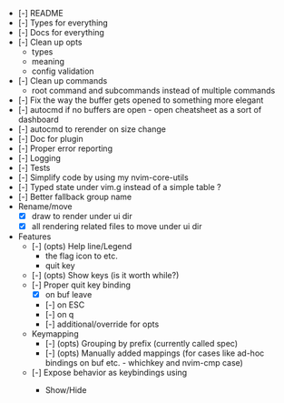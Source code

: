 * [-] README
* [-] Types for everything
* [-] Docs for everything
* [-] Clean up opts
  * types
  * meaning
  * config validation
* [-] Clean up commands
  * root command and subcommands instead of multiple commands
* [-] Fix the way the buffer gets opened to something more elegant
* [-] autocmd if no buffers are open - open cheatsheet as a sort of dashboard
* [-] autocmd to rerender on size change
* [-] Doc for plugin
* [-] Proper error reporting
* [-] Logging
* [-] Tests
* [-] Simplify code by using my nvim-core-utils
* [-] Typed state under vim.g instead of a simple table ?
* [-] Better fallback group name
* Rename/move
  * [x] draw to render under ui dir
  * [x] all rendering related files to move under ui dir
* Features
  * [-] (opts) Help line/Legend 
     * the flag icon to <leader> etc.
     * quit key
  * [-] (opts) Show <Plug> keys (is it worth while?)
  * [-] Proper quit key binding 
     * [x] on buf leave
     * [-] on ESC
     * [-] on q
     * [-] additional/override for opts
  * Keymapping
    * [-] (opts) Grouping by prefix (currently called spec)
    * [-] (opts) Manually added mappings (for cases like ad-hoc bindings on buf etc. - whichkey and nvim-cmp case)
  * [-] Expose behavior as keybindings using <Plug>
    * Show/Hide
